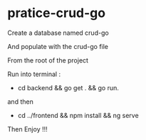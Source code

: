 # pratice-crud-go

Create a database named crud-go

And populate with the crud-go file

From the root of the project

Run into terminal :

- cd backend && go get . && go run.

and then

- cd ../frontend && npm install && ng serve

Then Enjoy !!!
